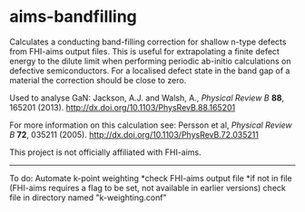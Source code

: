 aims-bandfilling
================

Calculates a conducting band-filling correction for shallow n-type defects from FHI-aims 
output files. This is useful for extrapolating a finite defect energy to the dilute limit 
when performing periodic ab-initio calculations on defective semiconductors. For a localised 
defect state in the band gap of a material the correction should be close to zero.

Used to analyse GaN: Jackson, A.J. and Walsh, A., *Physical Review B* **88**, 165201 (2013).
http://dx.doi.org/10.1103/PhysRevB.88.165201

For more information on this calculation see:
Persson et al, *Physical Review B* **72**, 035211 (2005). http://dx.doi.org/10.1103/PhysRevB.72.035211

This project is not officially affiliated with FHI-aims.


----------------
To do:
Automate k-point weighting
*check FHI-aims output file
*if not in file (FHI-aims requires a flag to be set, not available in earlier versions)
 check file in directory named "k-weighting.conf"
